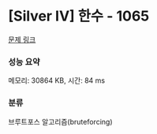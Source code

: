 # [Silver IV] 한수 - 1065 

[문제 링크](https://www.acmicpc.net/problem/1065) 

### 성능 요약

메모리: 30864 KB, 시간: 84 ms

### 분류

브루트포스 알고리즘(bruteforcing)

